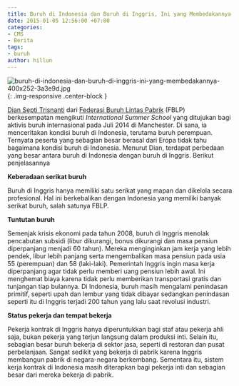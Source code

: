 ```yaml
---
title: Buruh di Indonesia dan Buruh di Inggris, Ini yang Membedakannya
date: 2015-01-05 12:56:00 +07:00
categories:
- CMS
- Berita
tags:
- buruh
author: hillun
---
```


![buruh-di-indonesia-dan-buruh-di-inggris-ini-yang-membedakannya-400x252-3a3e9d.jpg](/uploads/buruh-di-indonesia-dan-buruh-di-inggris-ini-yang-membedakannya-400x252-3a3e9d.jpg){: .img-responsive .center-block }

[Dian Septi Trisnanti](http://ciptamedia.org/dian-septi-trisnanti/) dari [Federasi Buruh Lintas Pabrik](http://ciptamedia.org/wiki/Federasi_Buruh_Lintas_Pabrik) (FBLP) berkesempatan mengikuti *International Summer School* yang ditujukan bagi aktivis buruh internasional pada Juli 2014 di Manchester. Di sana, ia menceritakan kondisi buruh di Indonesia, terutama buruh perempuan. Ternyata peserta yang sebagian besar berasal dari Eropa tidak tahu bagaimana kondisi buruh di Indonesia. Menurut Dian, terdapat perbedaan yang besar antara buruh di Indonesia dengan buruh di Inggris. Berikut penjelasannya

**Keberadaan serikat buruh**

Buruh di Inggris hanya memiliki satu serikat yang mapan dan dikelola secara profesional. Hal ini berkebalikan dengan Indonesia yang memiliki banyak serikat buruh, salah satunya FBLP.

**Tuntutan buruh**

Semenjak krisis ekonomi pada tahun 2008, buruh di Inggris menolak pencabutan subsidi (libur dikurangi, bonus dikurangi dan masa pensiun diperpanjang menjadi 60 tahun). Mereka menginginkan jam kerja yang lebih pendek, libur lebih panjang serta mengembalikan masa pensiun pada usia 55 (perempuan) dan 58 (laki-laki). Pemerintah Inggris ingin masa kerja diperpanjang agar tidak perlu memberi uang pensiun lebih awal. Ini menghemat biaya karena tidak perlu memberikan transportasi gratis dan tunjangan tiap bulannya. Di Indonesia, buruh masih mengalami penindasan primitif, seperti upah dan lembur yang tidak dibayar sedangkan penindasan seperti itu di Inggris terjadi 200 tahun yang lalu saat revolusi industri.

**Status pekerja dan tempat bekerja**

Pekerja kontrak di Inggris hanya diperuntukkan bagi staf atau pekerja ahli saja, bukan pekerja yang terjun langsung dalam produksi inti. Selain itu, sebagian besar buruh bekerja di sektor jasa, seperti di restoran dan pusat perbelanjaan. Sangat sedikit yang bekerja di pabrik karena Inggris membangun pabrik di negara-negara berkembang. Sementara itu, sistem kerja kontrak di Indonesia masih diterapkan bagi pekerja inti dan sebagian besar dari mereka bekerja di pabrik.